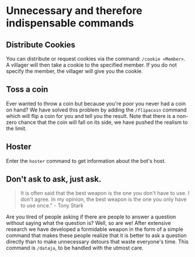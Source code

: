 # Unnecessary and therefore indispensable commands

## **Distribute Cookies**

You can distribute or request cookies via the command: `/cookie <Member>`. A villager will then take a cookie to the specified member. If you do not specify the member, the villager will give you the cookie.

## **Toss a coin**

Ever wanted to throw a coin but because you're poor you never had a coin on hand? We have solved this problem by adding the `/flipacoin` command which will flip a coin for you and tell you the result. Note that there is a non-zero chance that the coin will fall on its side, we have pushed the realism to the limit.

## **Hoster**

Enter the `hoster` command to get information about the bot's host.

## **Don't ask to ask, just ask.**

> It is often said that the best weapon is the one you don't have to use. I don't agree. In my opinion, the best weapon is the one you only have to use once." - Tony Stark

Are you tired of people asking if there are people to answer a question without saying what the question is? Well, so are we! After extensive research we have developed a formidable weapon in the form of a simple command that makes these people realize that it is better to ask a question directly than to make unnecessary detours that waste everyone's time. This command is `/dataja`, to be handled with the utmost care.